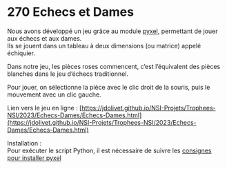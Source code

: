 # 270 Echecs et Dames

Nous avons développé un jeu grâce au module [pyxel](https://github.com/kitao/pyxel/blob/main/docs/README.fr.md), permettant de jouer aux échecs et aux dames.  
Ils se jouent dans un tableau à deux dimensions (ou matrice) appelé échiquier.  

Dans notre jeu, les pièces roses commencent, c’est l’équivalent des pièces blanches dans le jeu d’échecs traditionnel.  

Pour jouer, on sélectionne la pièce avec le clic droit de la souris, puis le mouvement avec un clic gauche.

Lien vers le jeu en ligne : [https://jdolivet.github.io/NSI-Projets/Trophees-NSI/2023/Echecs-Dames/Echecs-Dames.html](https://jdolivet.github.io/NSI-Projets/Trophees-NSI/2023/Echecs-Dames/Echecs-Dames.html)

Installation :  
Pour exécuter le script Python, il est nécessaire de suivre les [consignes pour installer pyxel](https://github.com/kitao/pyxel/blob/main/docs/README.fr.md#comment-installer)
